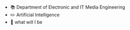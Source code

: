 - 📚 Department of Electronic and IT Media Engineering
- ✏️ Artificial Intelligence 
- 💭 what will I be

